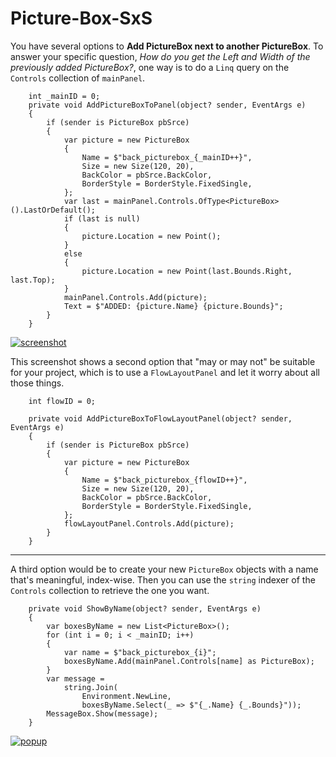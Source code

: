 # Picture-Box-SxS

You have several options to **Add PictureBox next to another PictureBox**. To answer your specific question, _How do you get the Left and Width of the previously added PictureBox?_, one way is to do a `Linq` query on the `Controls` collection of `mainPanel`.

```
    int _mainID = 0;
    private void AddPictureBoxToPanel(object? sender, EventArgs e)
    {
        if (sender is PictureBox pbSrce)
        {
            var picture = new PictureBox
            {
                Name = $"back_picturebox_{_mainID++}",
                Size = new Size(120, 20),
                BackColor = pbSrce.BackColor,
                BorderStyle = BorderStyle.FixedSingle,
            };
            var last = mainPanel.Controls.OfType<PictureBox>().LastOrDefault();
            if (last is null)
            {
                picture.Location = new Point();
            }
            else
            {
                picture.Location = new Point(last.Bounds.Right, last.Top);
            }
            mainPanel.Controls.Add(picture);
            Text = $"ADDED: {picture.Name} {picture.Bounds}";
        }
    }
```

[![screenshot][1]][1]


This screenshot shows a second option that "may or may not" be suitable for your project, which is to use a `FlowLayoutPanel` and let it worry about all those things.

```
    int flowID = 0;

    private void AddPictureBoxToFlowLayoutPanel(object? sender, EventArgs e)
    {
        if (sender is PictureBox pbSrce)
        {
            var picture = new PictureBox
            {
                Name = $"back_picturebox_{flowID++}",
                Size = new Size(120, 20),
                BackColor = pbSrce.BackColor,
                BorderStyle = BorderStyle.FixedSingle,
            };
            flowLayoutPanel.Controls.Add(picture);
        }
    }
```
___

A third option would be to create your new `PictureBox` objects with a name that's meaningful, index-wise. Then you can use the `string` indexer of the `Controls` collection to retrieve the one you want.

```
    private void ShowByName(object? sender, EventArgs e)
    {
        var boxesByName = new List<PictureBox>();
        for (int i = 0; i < _mainID; i++)
        {
            var name = $"back_picturebox_{i}";
            boxesByName.Add(mainPanel.Controls[name] as PictureBox);
        }
        var message =
            string.Join(
                Environment.NewLine,
                boxesByName.Select(_ => $"{_.Name} {_.Bounds}"));
        MessageBox.Show(message);
    }
```

[![popup][2]][2]


  [1]: https://i.stack.imgur.com/Z1Ury.png
  [2]: https://i.stack.imgur.com/q2zJD.png
